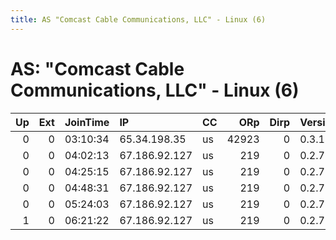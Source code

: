 ```yaml
---
title: AS "Comcast Cable Communications, LLC" - Linux (6)
---
```


# AS: "Comcast Cable Communications, LLC" - Linux (6)

|   Up |   Ext | JoinTime   | IP            | CC   |   ORp |   Dirp | Version   | Contact   | Nickname      |   eFamMembers |
|-----:|------:|:-----------|:--------------|:-----|------:|-------:|:----------|:----------|:--------------|--------------:|
|    0 |     0 | 03:10:34   | 65.34.198.35  | us   | 42923 |      0 | 0.3.1.8   | None      | UbuntuCore196 |             1 |
|    0 |     0 | 04:02:13   | 67.186.92.127 | us   |   219 |      0 | 0.2.7.6   | None      | aswolnodo     |             1 |
|    0 |     0 | 04:25:15   | 67.186.92.127 | us   |   219 |      0 | 0.2.7.6   | None      | aswolnodo     |             1 |
|    0 |     0 | 04:48:31   | 67.186.92.127 | us   |   219 |      0 | 0.2.7.6   | None      | aswolnodo     |             1 |
|    0 |     0 | 05:24:03   | 67.186.92.127 | us   |   219 |      0 | 0.2.7.6   | None      | aswolnodo     |             1 |
|    1 |     0 | 06:21:22   | 67.186.92.127 | us   |   219 |      0 | 0.2.7.6   | None      | aswolnodo     |             1 |
